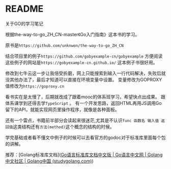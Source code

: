 # README

关于GO的学习笔记

根据the-way-to-go_ZH_CN-master《Go入门指南》这本书的学习。

原书是`https://github.com/unknwon/the-way-to-go_ZH_CN`

结合项目里的例子`https://github.com/gobyexample-cn/gobyexample`
方便阅读这些例子的网站是`https://gobyexample-cn.github.io/`
这本例子书很好用。

修改到七牛云这一步让我倍受折磨，网上只能搜索到输入一行代码解决，失败后就没其他办法了，最后才知道可以直接在环境变量中设置。
变量修改为GOPROXY
值修改为`https://goproxy.cn`


看书实在是太慢了，后期就改成了跟着mooc的体系班学习，希望快点出成果。
跟体系课学到还得去学`TypeScript` 。
有一个开发思路，返回HTML再用JS调用Go留下的API，就能实现网页里操作程序，就像是各种面板。

还有一个雷点，书籍前半部分会读起来很迷茫,尤其是不认识`func 函数名 输入值 返回值`这类结构还有`方法(method)`这个概念的结构的时候。

学完基础或者看不懂文中例子的时候可以去看官方的godoc对于标准库里面每个包的讲解。

推荐：[Golang标准库文档]([Go语言标准库文档中文版 | Go语言中文网 | Golang中文社区 | Golang中国 (studygolang.com)](https://studygolang.com/pkgdoc))

